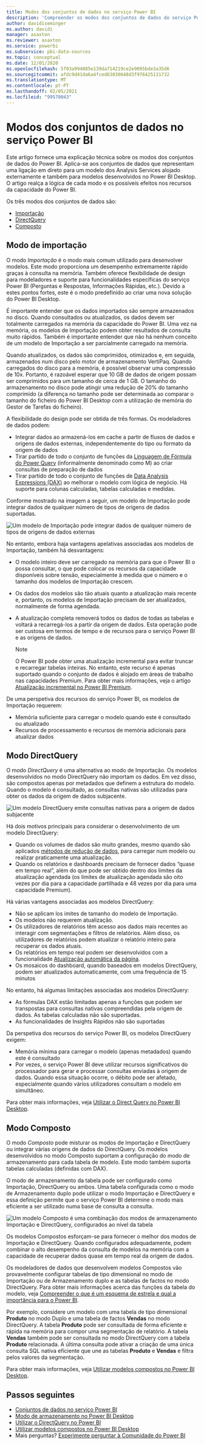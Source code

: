 ```yaml
---
title: Modos dos conjuntos de dados no serviço Power BI
description: 'Compreender os modos dos conjuntos de dados do serviço Power BI: Importação, DirectQuery e Composto.'
author: davidiseminger
ms.author: davidi
manager: asaxton
ms.reviewer: asaxton
ms.service: powerbi
ms.subservice: pbi-data-sources
ms.topic: conceptual
ms.date: 12/01/2020
ms.openlocfilehash: 5f03a994085e139da714219ce2e9095bde3a35d6
ms.sourcegitcommit: afdc9d41da6a4fced63030648d3f976425131732
ms.translationtype: MT
ms.contentlocale: pt-PT
ms.lasthandoff: 02/05/2021
ms.locfileid: "99570043"
---
```

# <a name="dataset-modes-in-the-power-bi-service"></a>Modos dos conjuntos de dados no serviço Power BI

Este artigo fornece uma explicação técnica sobre os modos dos conjuntos de dados do Power BI. Aplica-se aos conjuntos de dados que representam uma ligação em direto para um modelo dos Analysis Services alojado externamente e também para modelos desenvolvidos no Power BI Desktop. O artigo realça a lógica de cada modo e os possíveis efeitos nos recursos da capacidade do Power BI.

Os três modos dos conjuntos de dados são:

- [Importação](#import-mode)
- [DirectQuery](#directquery-mode)
- [Composto](#composite-mode)

## <a name="import-mode"></a>Modo de importação

O modo _Importação_ é o modo mais comum utilizado para desenvolver modelos. Este modo proporciona um desempenho extremamente rápido graças à consulta na memória. Também oferece flexibilidade de design para modeladores e suporte para funcionalidades específicas do serviço Power BI (Perguntas e Respostas, Informações Rápidas, etc.). Devido a estes pontos fortes, este é o modo predefinido ao criar uma nova solução do Power BI Desktop.

É importante entender que os dados importados são sempre armazenados no disco. Quando consultados ou atualizados, os dados devem ser totalmente carregados na memória da capacidade do Power BI. Uma vez na memória, os modelos de Importação podem obter resultados de consulta muito rápidos. Também é importante entender que não há nenhum conceito de um modelo de Importação a ser parcialmente carregado na memória.

Quando atualizados, os dados são comprimidos, otimizados e, em seguida, armazenados num disco pelo motor de armazenamento VertiPaq. Quando carregados do disco para a memória, é possível observar uma compressão de 10x. Portanto, é razoável esperar que 10 GB de dados de origem possam ser comprimidos para um tamanho de cerca de 1 GB. O tamanho do armazenamento no disco pode atingir uma redução de 20% do tamanho comprimido (a diferença no tamanho pode ser determinada ao comparar o tamanho do ficheiro do Power BI Desktop com a utilização de memória do Gestor de Tarefas do ficheiro).

A flexibilidade do design pode ser obtida de três formas. Os modeladores de dados podem:

- Integrar dados ao armazená-los em cache a partir de fluxos de dados e origens de dados externas, independentemente do tipo ou formato da origem de dados
- Tirar partido de todo o conjunto de funções da [Linguagem de Fórmula do Power Query](/powerquery-m/) (informalmente denominado como M) ao criar consultas de preparação de dados
- Tirar partido de todo o conjunto de funções de [Data Analysis Expressions (DAX)](/dax/) ao melhorar o modelo com lógica de negócio. Há suporte para colunas calculadas, tabelas calculadas e medidas.

Conforme mostrado na imagem a seguir, um modelo de Importação pode integrar dados de qualquer número de tipos de origens de dados suportadas.

![Um modelo de Importação pode integrar dados de qualquer número de tipos de origens de dados externas](media/service-dataset-modes-understand/import-model.png)

No entanto, embora haja vantagens apelativas associadas aos modelos de Importação, também há desvantagens:

- O modelo inteiro deve ser carregado na memória para que o Power BI o possa consultar, o que pode colocar os recursos da capacidade disponíveis sobre tensão, especialmente à medida que o número e o tamanho dos modelos de Importação crescem.
- Os dados dos modelos são tão atuais quanto a atualização mais recente e, portanto, os modelos de Importação precisam de ser atualizados, normalmente de forma agendada.
- A atualização completa removerá todos os dados de todas as tabelas e voltará a recarregá-los a partir da origem de dados. Esta operação pode ser custosa em termos de tempo e de recursos para o serviço Power BI e as origens de dados.

    > [!NOTE]
    > O Power BI pode obter uma atualização incremental para evitar truncar e recarregar tabelas inteiras. No entanto, este recurso é apenas suportado quando o conjunto de dados é alojado em áreas de trabalho nas capacidades Premium. Para obter mais informações, veja o artigo [Atualização incremental no Power BI Premium](../admin/service-premium-incremental-refresh.md).

De uma perspetiva dos recursos do serviço Power BI, os modelos de Importação requerem:

- Memória suficiente para carregar o modelo quando este é consultado ou atualizado
- Recursos de processamento e recursos de memória adicionais para atualizar dados

## <a name="directquery-mode"></a>Modo DirectQuery

O modo _DirectQuery_ é uma alternativa ao modo de Importação. Os modelos desenvolvidos no modo DirectQuery não importam os dados. Em vez disso, são compostos apenas por metadados que definem a estrutura do modelo. Quando o modelo é consultado, as consultas nativas são utilizadas para obter os dados da origem de dados subjacente.

![Um modelo DirectQuery emite consultas nativas para a origem de dados subjacente](media/service-dataset-modes-understand/direct-query-model.png)

Há dois motivos principais para considerar o desenvolvimento de um modelo DirectQuery:

- Quando os volumes de dados são muito grandes, mesmo quando são aplicados [métodos de redução de dados](../guidance/import-modeling-data-reduction.md), para carregar num modelo ou realizar praticamente uma atualização.
- Quando os relatórios e dashboards precisam de fornecer dados “quase em tempo real”, além do que pode ser obtido dentro dos limites da atualização agendada (os limites de atualização agendada são oito vezes por dia para a capacidade partilhada e 48 vezes por dia para uma capacidade Premium).

Há várias vantagens associadas aos modelos DirectQuery:

- Não se aplicam los imites de tamanho do modelo de Importação.
- Os modelos não requerem atualização.
- Os utilizadores de relatórios têm acesso aos dados mais recentes ao interagir com segmentações e filtros de relatórios. Além disso, os utilizadores de relatórios podem atualizar o relatório inteiro para recuperar os dados atuais.
- Os relatórios em tempo real podem ser desenvolvidos com a funcionalidade [Atualização automática da página](../create-reports/desktop-automatic-page-refresh.md).
- Os mosaicos do dashboard, quando baseados em modelos DirectQuery, podem ser atualizados automaticamente, com uma frequência de 15 minutos

No entanto, há algumas limitações associadas aos modelos DirectQuery:

- As fórmulas DAX estão limitadas apenas a funções que podem ser transpostas para consultas nativas compreendidas pela origem de dados. As tabelas calculadas não são suportadas.
- As funcionalidades de Insights Rápidos não são suportadas

Da perspetiva dos recursos do serviço Power BI, os modelos DirectQuery exigem:

- Memória mínima para carregar o modelo (apenas metadados) quando este é consultado
- Por vezes, o serviço Power BI deve utilizar recursos significativos do processador para gerar e processar consultas enviadas à origem de dados. Quando essa situação ocorre, o débito pode ser afetado, especialmente quando vários utilizadores consultam o modelo em simultâneo.

Para obter mais informações, veja [Utilizar o Direct Query no Power BI Desktop](desktop-use-directquery.md).

## <a name="composite-mode"></a>Modo Composto

O modo _Composto_ pode misturar os modos de Importação e DirectQuery ou integrar várias origens de dados do DirectQuery. Os modelos desenvolvidos no modo Composto suportam a configuração do modo de armazenamento para cada tabela de modelo. Este modo também suporta tabelas calculadas (definidas com DAX).

O modo de armazenamento da tabela pode ser configurado como Importação, DirectQuery ou ambos. Uma tabela configurada como o modo de Armazenamento duplo pode utilizar o modo Importação e DirectQuery e essa definição permite que o serviço Power BI determine o modo mais eficiente a ser utilizado numa base de consulta a consulta.

![Um modelo Composto é uma combinação dos modos de armazenamento Importação e DirectQuery, configurados ao nível da tabela](media/service-dataset-modes-understand/composite-model.png)

Os modelos Compostos esforçam-se para fornecer o melhor dos modos de Importação e DirectQuery. Quando configurados adequadamente, podem combinar o alto desempenho da consulta de modelos na memória com a capacidade de recuperar dados quase em tempo real da origem de dados.

Os modeladores de dados que desenvolvem modelos Compostos vão provavelmente configurar tabelas de tipo dimensional no modo de Importação ou de Armazenamento duplo e as tabelas de factos no modo DirectQuery. Para obter mais informações acerca das funções da tabela do modelo, veja [Compreender o que é um esquema de estrela e qual a importância para o Power BI](../guidance/star-schema.md).

Por exemplo, considere um modelo com uma tabela de tipo dimensional **Produto** no modo Duplo e uma tabela de factos **Vendas** no modo DirectQuery. A tabela **Produto** pode ser consultada de forma eficiente e rápida na memória para compor uma segmentação de relatório. A tabela **Vendas** também pode ser consultada no modo DirectQuery com a tabela **Produto** relacionada. A última consulta pode ativar a criação de uma única consulta SQL nativa eficiente que une as tabelas **Produto** e **Vendas** e filtra pelos valores da segmentação.

Para obter mais informações, veja [Utilizar modelos compostos no Power BI Desktop](../transform-model/desktop-composite-models.md).

## <a name="next-steps"></a>Passos seguintes

- [Conjuntos de dados no serviço Power BI](service-dataset-modes-understand.md)
- [Modo de armazenamento no Power BI Desktop](../transform-model/desktop-storage-mode.md)
- [Utilizar o DirectQuery no Power BI](desktop-directquery-about.md)
- [Utilizar modelos compostos no Power BI Desktop](../transform-model/desktop-composite-models.md)
- Mais perguntas? [Experimente perguntar à Comunidade do Power BI](https://community.powerbi.com/)
